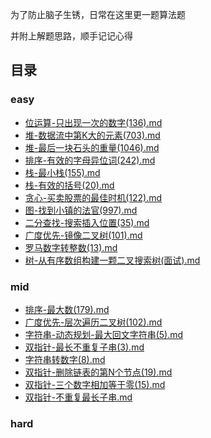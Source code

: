 为了防止脑子生锈，日常在这里更一题算法题

并附上解题思路，顺手记记心得


## 目录

### easy

* [位运算-只出现一次的数字(136).md](leetcode/post/位运算-只出现一次的数字(136).md)
* [堆-数据流中第K大的元素(703).md](leetcode/post/堆-数据流中第K大的元素(703).md)
* [堆-最后一块石头的重量(1046).md](leetcode/post/堆-最后一块石头的重量(1046).md)
* [排序-有效的字母异位词(242).md](leetcode/post/排序-有效的字母异位词(242).md)
* [栈-最小栈(155).md](leetcode/post/栈-最小栈(155).md)
* [栈-有效的括号(20).md](leetcode/post/栈-有效的括号(20).md)
* [贪心-买卖股票的最佳时机(122).md](leetcode/post/贪心-买卖股票的最佳时机(122).md)
* [图-找到小镇的法官(997).md](leetcode/post/图-找到小镇的法官(997).md)
* [二分查找-搜索插入位置(35).md](leetcode/post/二分查找-搜索插入位置(35).md)
* [广度优先-镜像二叉树(101).md](leetcode/post/广度优先-镜像二叉树(101).md)
* [罗马数字转整数(13).md](leetcode/post/罗马数字转整数(13).md)
* [树-从有序数组构建一颗二叉搜索树(面试).md](leetcode/post/树-从有序数组构建一颗二叉搜索树(面试).md)

### mid

* [排序-最大数(179).md](leetcode/post/排序-最大数(179).md)
* [广度优先-层次遍历二叉树(102).md](leetcode/post/广度优先-层次遍历二叉树(102).md)
* [字符串-动态规划-最大回文字符串(5).md](leetcode/post/字符串-动态规划-最大回文字符串(5).md)
* [双指针-最长不重复子串(3).md](leetcode/post/双指针-最长不重复子串(3).md)
* [字符串转数字(8).md](leetcode/post/字符串转数字(8).md)
* [双指针-删除链表的第N个节点(19).md](leetcode/post/双指针-删除链表的第N个节点(19).md)
* [双指针-三个数字相加等于零(15).md](leetcode/post/双指针-三个数字相加等于零(15).md)
* [双指针-不重复最长子串.md](leetcode/post/双指针-不重复最长子串.md)

### hard